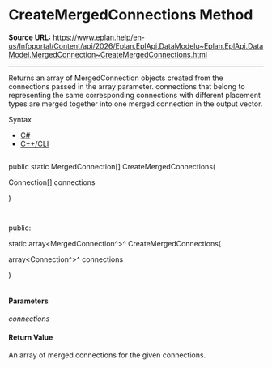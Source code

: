 # CreateMergedConnections Method

**Source URL:** https://www.eplan.help/en-us/Infoportal/Content/api/2026/Eplan.EplApi.DataModelu~Eplan.EplApi.DataModel.MergedConnection~CreateMergedConnections.html

---

Returns an array of MergedConnection objects created from the connections passed in the array parameter. connections that belong to representing the same corresponding connections with different placement types are merged together into one merged connection in the output vector.

Syntax

- [C#](#i-syntax-CS)
- [C++/CLI](#i-syntax-CPP2005)

```
```
public static MergedConnection[] CreateMergedConnections( 

   Connection[] connections

)
```
```

```
```
public:

static array<MergedConnection^>^ CreateMergedConnections( 

   array<Connection^>^ connections

)
```
```

#### Parameters

*connections*

#### Return Value

An array of merged connections for the given connections.
